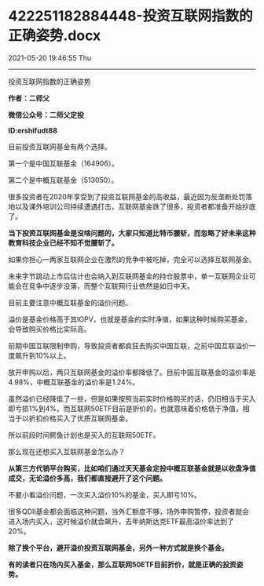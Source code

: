 # 422251182884448-投资互联网指数的正确姿势.docx

2021-05-20 19:46:55 Thu

----

投资互联网指数的正确姿势

__作者：二师父__

__微信公众号：二师父定投__

__ID:ershifudt88__

目前投资互联网基金有两个选择。

第一个是中国互联基金（164906）。

第二个是中概互联基金（513050）。

很多投资者在2020年享受到了投资互联网基金的高收益，最近因为反垄断处罚落地以及课外培训公司持续遭遇打击，互联网基金跌了很多，投资者都准备开始抄底了。

__当下投资互联网基金是没啥问题的，大家只知道比特币腰斩，而忽略了好未来这种教育科技企业已经不知不觉腰斩了。__

如果你担心一两家互联网企业在激烈的竞争中被吃掉，完全可以选择互联网基金。

未来字节跳动上市后估计也会纳入到互联网基金的持仓股票中，单一互联网企业可能会在竞争中逐步没落，而整个互联网行业依然是如日中天。

目前主要注意中概互联基金的溢价问题。

溢价是基金价格高于其IOPV，也就是基金的实时净值，如果这种时候购买基金，会导致购买价格比实际高。

前期中国互联限制申购，导致投资者都疯狂去购买中国互联，之前中国互联溢价一度飙升到10%以上。

放开申购以后，两只互联网基金的溢价率都降低了。目前中国互联基金的溢价率是4\.98%，中概互联基金的溢价率是1\.24%。

虽然溢价已经降低了一些，但是如果按照当前实时价格购买的话，仍旧相当于买入即亏损1%到4%。而互联网50ETF目前是折价的，也就意味着价格低于净值，相当于以折扣价格买入了优质互联网基金。

所以前段时间鳄鱼计划也是买入的互联网50ETF。

那么现在还想买入互联网基金怎么办？

__从第三方代销平台购买，比如咱们通过天天基金定投中概互联基金就是以收盘净值成交，无论溢价多高，我们都直接避开了这个问题。__

不要小看溢价问题，一次买入溢价10%的基金，买入即亏10%。

很多QDII基金都会面临这种问题，当外汇额度不够，场外申购暂停，投资者就会进入场内买入，这时候溢价就会飙升，去年纳斯达克ETF最高溢价率达到了20%。

__除了换个平台，避开溢价投资互联网基金，另外一种方式就是换个基金。__

__有的读者只在场内买入基金，那么互联网50ETF目前折价，就是正确的投资姿势。__

